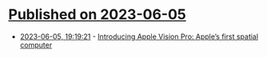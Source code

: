 # [Published on 2023-06-05](index.md)

* [2023-06-05, 19:19:21](https://lobste.rs/s/epjc4d/introducing_apple_vision_pro_apple_s) - [Introducing Apple Vision Pro: Apple’s first spatial computer](https://www.apple.com/newsroom/2023/06/introducing-apple-vision-pro/)
